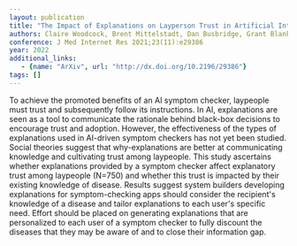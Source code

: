 ```yaml
---
layout: publication
title: "The Impact of Explanations on Layperson Trust in Artificial Intelligence-Driven Symptom Checker Apps: Experimental Study"
authors: Claire Woodcock, Brent Mittelstadt, Dan Busbridge, Grant Blank
conference: J Med Internet Res 2021;23(11):e29386
year: 2022
additional_links: 
   - {name: "ArXiv", url: "http://dx.doi.org/10.2196/29386"}
tags: []
---
```

To achieve the promoted benefits of an AI symptom checker, laypeople must
trust and subsequently follow its instructions. In AI, explanations are seen as
a tool to communicate the rationale behind black-box decisions to encourage
trust and adoption. However, the effectiveness of the types of explanations
used in AI-driven symptom checkers has not yet been studied. Social theories
suggest that why-explanations are better at communicating knowledge and
cultivating trust among laypeople. This study ascertains whether explanations
provided by a symptom checker affect explanatory trust among laypeople (N=750)
and whether this trust is impacted by their existing knowledge of disease.
  Results suggest system builders developing explanations for symptom-checking
apps should consider the recipient's knowledge of a disease and tailor
explanations to each user's specific need. Effort should be placed on
generating explanations that are personalized to each user of a symptom checker
to fully discount the diseases that they may be aware of and to close their
information gap.